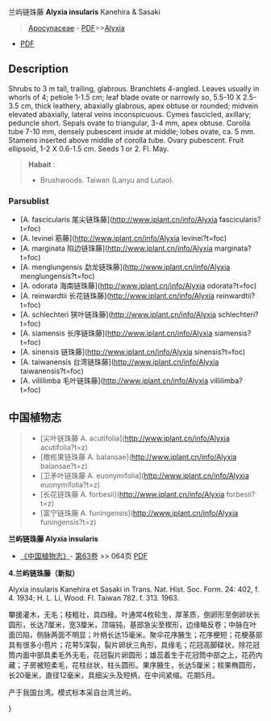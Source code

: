 兰屿链珠藤 **Alyxia insularis** Kanehira & Sasaki

> [Apocynaceae](http://www.iplant.cn/info/Apocynaceae?t=foc) - [PDF](http://www.iplant.cn/foc/pdf/Apocynaceae.pdf)>>[Alyxia](http://www.iplant.cn/info/Alyxia?t=foc)
 - [PDF](http://www.iplant.cn/foc/pdf/Alyxia.pdf)

## Description

Shrubs to 3 m tall, trailing, glabrous. Branchlets 4-angled. Leaves usually in whorls of 4; petiole 1-1.5 cm; leaf blade ovate or narrowly so, 5.5-10 X 2.5-3.5 cm, thick leathery, abaxially glabrous, apex obtuse or rounded; midvein elevated abaxially, lateral veins inconspicuous. Cymes fascicled, axillary; peduncle short. Sepals ovate to triangular, 3-4 mm, apex obtuse. Corolla tube 7-10 mm, densely pubescent inside at middle; lobes ovate, ca. 5 mm. Stamens inserted above middle of corolla tube. Ovary pubescent. Fruit ellipsoid, 1-2 X 0.6-1.5 cm. Seeds 1 or 2. Fl. May.


> **Habait** : 
>* Brushwoods. Taiwan (Lanyu and Lutao).



### Parsublist

* [A.  fascicularis  尾尖链珠藤](http://www.iplant.cn/info/Alyxia fascicularis?t=foc)
* [A.  levinei  筋藤](http://www.iplant.cn/info/Alyxia levinei?t=foc)
* [A.  marginata  陷边链珠藤](http://www.iplant.cn/info/Alyxia marginata?t=foc)
* [A.  menglungensis  勐龙链珠藤](http://www.iplant.cn/info/Alyxia menglungensis?t=foc)
* [A.  odorata  海南链珠藤](http://www.iplant.cn/info/Alyxia odorata?t=foc)
* [A.  reinwardtii  长花链珠藤](http://www.iplant.cn/info/Alyxia reinwardtii?t=foc)
* [A.  schlechteri  狭叶链珠藤](http://www.iplant.cn/info/Alyxia schlechteri?t=foc)
* [A.  siamensis  长序链珠藤](http://www.iplant.cn/info/Alyxia siamensis?t=foc)
* [A.  sinensis  链珠藤](http://www.iplant.cn/info/Alyxia sinensis?t=foc)
* [A.  taiwanensis  台湾链珠藤](http://www.iplant.cn/info/Alyxia taiwanensis?t=foc)
* [A.  villilimba  毛叶链珠藤](http://www.iplant.cn/info/Alyxia villilimba?t=foc)


## 中国植物志

> * [尖叶链珠藤  A.  acutifolia](http://www.iplant.cn/info/Alyxia acutifolia?t=z)
> * [橄榄果链珠藤  A.  balansae](http://www.iplant.cn/info/Alyxia balansae?t=z)
> * [卫矛叶链珠藤  A.  euonymifolia](http://www.iplant.cn/info/Alyxia euonymifolia?t=z)
> * [长花链珠藤  A.  forbesii](http://www.iplant.cn/info/Alyxia forbesii?t=z)
> * [富宁链珠藤  A.  funingensis](http://www.iplant.cn/info/Alyxia funingensis?t=z)


**兰屿链珠藤 Alyxia insularis**

* [《中国植物志》](http://www.iplant.cn/frps)- [第63卷](http://www.iplant.cn/frps/vol/63) >> 064页 [PDF](http://www.iplant.cn/frps/pdf/63/064a.pdf)


**4.兰屿链珠藤（新拟）**

Alyxia insularis Kanehira et Sasaki in Trans. Nat. Hist. Soc. Form. 24: 402, f. 4. 1934; H. L. Li, Wood. Fl. Taiwan 782. f. 313. 1963.

攀援灌木，无毛；枝粗壮，具四稜。叶通常4枚轮生，厚革质，倒卵形至倒卵状长圆形，长达7厘米，宽3厘米，顶端钝，基部急尖至楔形，边缘略反卷；中脉在叶面凹陷，侧脉两面不明显；叶柄长达15毫米。聚伞花序腋生；花序梗短；花梗基部具有很多小苞片；花萼5深裂，裂片卵状三角形，具缘毛；花冠高脚碟状，除花冠筒内面中部具柔毛外无毛，花冠裂片卵圆形；雄蕊着生于花冠筒中部之上，花药内藏；子房被短柔毛，花柱丝状，柱头圆形。果序腋生，长达5厘米；核果椭圆形，长20毫米，直径12毫米，具细尖头及短柄，在中间紧缩。花期5月。

产于我国台湾。模式标本采自台湾兰屿。



}